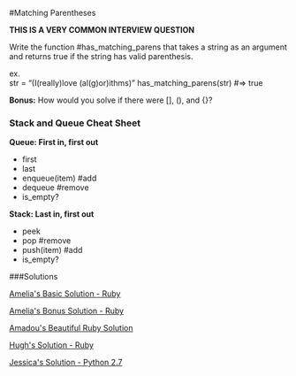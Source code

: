 #Matching Parentheses

**THIS IS A VERY COMMON INTERVIEW QUESTION**

Write the function #has_matching_parens that takes a string as an argument and returns true if the string has valid parenthesis.

ex.  
str = “(I(really)love (al(g)or)ithms)”
has_matching_parens(str) #=> true

**Bonus:** How would you solve if there were [], (), and {}?


### Stack and Queue Cheat Sheet

**Queue: First in, first out**
- first
- last
- enqueue(item) #add
- dequeue #remove
- is_empty?

**Stack: Last in, first out**
- peek
- pop #remove
- push(item) #add
- is_empty?

###Solutions

[Amelia's Basic Solution - Ruby](https://github.com/adowns01/Intro-to-Whiteboarding-DBC/blob/master/solutions/matching-parens-amelia.rb)

[Amelia's Bonus Solution - Ruby](https://github.com/adowns01/Intro-to-Whiteboarding-DBC/blob/master/solutions/matching-parens-bonus-amelia.rb)

[Amadou's Beautiful Ruby Solution](https://github.com/adowns01/Intro-to-Whiteboarding-DBC/blob/master/solutions/has_matching_parens_amadou.rb)

[Hugh's Solution - Ruby](https://github.com/adowns01/Intro-to-Whiteboarding-DBC/blob/master/solutions/bracket_check.rb)

[Jessica's Solution - Python 2.7](https://github.com/chatasweetie/Algorithms-Whiteboarding/tree/master/questions/making-change/solution/making_change.py)
